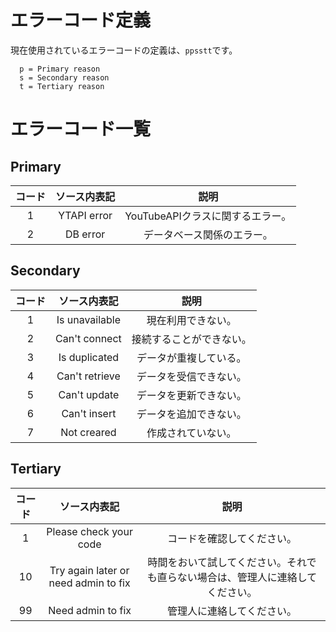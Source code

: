 # エラーコード定義
現在使用されているエラーコードの定義は、`ppsstt`です。
```
  p = Primary reason
  s = Secondary reason
  t = Tertiary reason
```
# エラーコード一覧
## Primary
| コード | ソース内表記 | 説明                             |
|:------:|:------------:|:--------------------------------:|
| 1      | YTAPI error  | YouTubeAPIクラスに関するエラー。 |
| 2      | DB error     | データベース関係のエラー。       |

## Secondary
| コード | ソース内表記   | 説明                             |
|:------:|:--------------:|:--------------------------------:|
| 1      | Is unavailable | 現在利用できない。               |
| 2      | Can't connect  | 接続することができない。         |
| 3      | Is duplicated  | データが重複している。           |
| 4      | Can't retrieve | データを受信できない。           |
| 5      | Can't update   | データを更新できない。           |
| 6      | Can't insert   | データを追加できない。           |
| 7      | Not creared    | 作成されていない。               |

## Tertiary
| コード | ソース内表記                         | 説明                                                                           |
|:------:|:------------------------------------:|:------------------------------------------------------------------------------:|
| 1      | Please check your code               | コードを確認してください。                                                     |
| 10     | Try again later or need admin to fix | 時間をおいて試してください。それでも直らない場合は、管理人に連絡してください。 |
| 99     | Need admin to fix                    | 管理人に連絡してください。                                                     |
